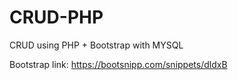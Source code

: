 # CRUD-PHP

 CRUD using PHP + Bootstrap with MYSQL
 
 Bootstrap link: https://bootsnipp.com/snippets/dldxB
